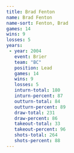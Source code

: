 ```yaml
---
title: Brad Fenton
name: Brad Fenton
name-sort: Fenton, Brad
games: 14
wins: 9
losses: 5
years:
 - year: 2004
   event: Brier
   team: "BC"
   position: Lead
   games: 14
   wins: 9
   losses: 5
   inturn-total: 180
   inturn-percent: 87
   outturn-total: 84
   outturn-percent: 89
   draw-total: 231
   draw-percent: 86
   takeout-total: 33
   takeout-percent: 96
   shots-total: 264
   shots-percent: 88
---
```


